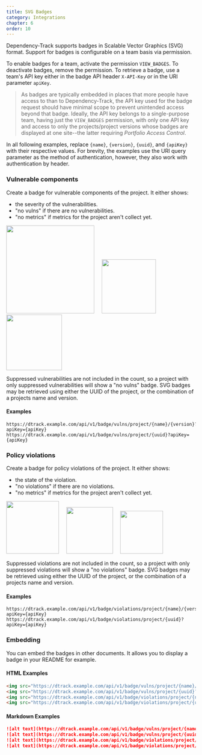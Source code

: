 ```yaml
---
title: SVG Badges
category: Integrations
chapter: 6
order: 10
---
```


Dependency-Track supports badges in Scalable Vector Graphics (SVG) format. Support for badges is configurable on a team
basis via permission. 

To enable badges for a team, activate the permission `VIEW_BADGES`. To deactivate badges, remove the permission. To 
retrieve a badge, use a team's API key either in the badge API header `X-API-Key` or in the URI parameter `apiKey`.

> As badges are typically embedded in places that more people have access to than to Dependency-Track, the API key used
> for the badge request should have minimal scope to prevent unintended access beyond that badge. Ideally, the API
> key belongs to a single-purpose team, having just the `VIEW_BADGES` permission, with only one API key and access to 
> only the projects/project versions whose badges are displayed at one site--the latter requiring _Portfolio Access 
> Control_. 

In all following examples, replace `{name}`, `{version}`, `{uuid}`, and `{apiKey}` with their respective values. For
brevity, the examples use the URI query parameter as the method of authentication, however, they also work with
authentication by header.

### Vulnerable components
Create a badge for vulnerable components of the project. It either shows:

* the severity of the vulnerabilities.
* "no vulns" if there are no vulnerabilities.
* "no metrics" if metrics for the project aren't collect yet.

<img src="/images/badge-project-vulns.svg" width="234"/>
&nbsp;&nbsp;&nbsp;
<img src="/images/badge-project-vulns-none.svg" width="144"/>
&nbsp;&nbsp;&nbsp;
<img src="/images/badge-project-vulns-nometrics.svg" width="148"/>

Suppressed vulnerabilities are not included in the count, so a project with only suppressed vulnerabilities will show
a "no vulns" badge. SVG badges may be retrieved using either the UUID of the project, or the combination of a projects
name and version.

#### Examples
```
https://dtrack.example.com/api/v1/badge/vulns/project/{name}/{version}?apiKey={apiKey}
https://dtrack.example.com/api/v1/badge/vulns/project/{uuid}?apiKey={apiKey}
```

### Policy violations
Create a badge for policy violations of the project. It either shows:

* the state of the violation.
* "no violations" if there are no violations.
* "no metrics" if metrics for the project aren't collect yet.

<img src="/images/badge-project-violations.svg" width="140"/>
&nbsp;&nbsp;&nbsp;
<img src="/images/badge-project-violations-none.svg" width="124"/>
&nbsp;&nbsp;&nbsp;
<img src="/images/badge-project-violations-nometrics.svg" width="114"/>

Suppressed violations are not included in the count, so a project with only suppressed violations will show
a "no violations" badge. SVG badges may be retrieved using either the UUID of the project, or the combination of a
projects name and version.

#### Examples

```
https://dtrack.example.com/api/v1/badge/violations/project/{name}/{version}?apiKey={apiKey}
https://dtrack.example.com/api/v1/badge/violations/project/{uuid}?apiKey={apiKey}
```


### Embedding
You can embed the badges in other documents. It allows you to display a badge in your README for example.

#### HTML Examples
```html
<img src="https://dtrack.example.com/api/v1/badge/vulns/project/{name}/{version}?apiKey={apiKey}">
<img src="https://dtrack.example.com/api/v1/badge/vulns/project/{uuid}?apiKey={apiKey}">
<img src="https://dtrack.example.com/api/v1/badge/violations/project/{name}/{version}?apiKey={apiKey}">
<img src="https://dtrack.example.com/api/v1/badge/violations/project/{uuid}?apiKey={apiKey}">
```

#### Markdown Examples
```markdown
![alt text](https://dtrack.example.com/api/v1/badge/vulns/project/{name}/{version}?apiKey={apiKey})
![alt text](https://dtrack.example.com/api/v1/badge/vulns/project/{uuid}?apiKey={apiKey})
![alt text](https://dtrack.example.com/api/v1/badge/violations/project/{name}/{version}?apiKey={apiKey})
![alt text](https://dtrack.example.com/api/v1/badge/violations/project/{uuid}?apiKey={apiKey})
```

